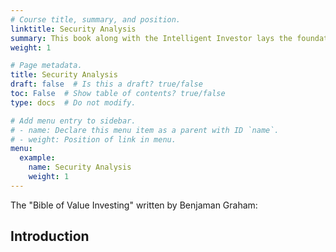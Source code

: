 ```yaml
---
# Course title, summary, and position.
linktitle: Security Analysis
summary: This book along with the Intelligent Investor lays the foundation of Fundamental Analysis.
weight: 1

# Page metadata.
title: Security Analysis
draft: false  # Is this a draft? true/false
toc: False  # Show table of contents? true/false
type: docs  # Do not modify.

# Add menu entry to sidebar.
# - name: Declare this menu item as a parent with ID `name`.
# - weight: Position of link in menu.
menu:
  example:
    name: Security Analysis
    weight: 1
---
```


The "Bible of Value Investing" written by Benjaman Graham:

## Introduction

